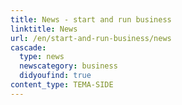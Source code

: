 ```yaml
---
title: News - start and run business
linktitle: News
url: /en/start-and-run-business/news
cascade:
  type: news
  newscategory: business
  didyoufind: true
content_type: TEMA-SIDE
---
```

